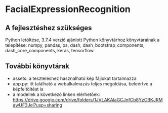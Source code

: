 # FacialExpressionRecognition
## A fejlesztéshez szükséges

Python letöltése, 3.7.4 verzió ajánlott
Python könyvtárhoz könyvtárainak a telepítése: numpy, pandas, os, dash, dash_bootstrap_components, dash_core_components, keras, tensorflow.

## További könyvtárak

- assets: a teszteléshez használható kép fájlokat tartalmazza
- app.py: itt található a webalkalmazás teljes megoldása, beleértve a képfeltöltést is
- a modellek a következő linken elérhetőek: https://drive.google.com/drive/folders/1JVLAKAlaGCJnfCb8YzCBKJRMawUF3Jel?usp=sharing
